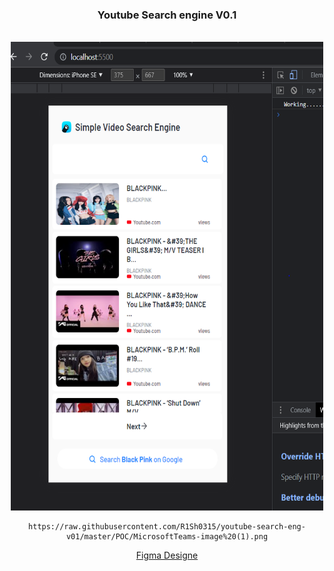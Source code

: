 <div align="center"><h3>Youtube Search engine V0.1</h3></div>

<br />
<div align="center">
    <img src="POC/MicrosoftTeams-image (1).png" alt="Logo" width="500" height="750">
    
    https://raw.githubusercontent.com/R1Sh0315/youtube-search-eng-v01/master/POC/MicrosoftTeams-image%20(1).png
  <div>

[Figma Designe](https://www.figma.com/file/8vH8VWTs3XFJWaP8QmKDHW/Untitled?type=design&node-id=0%3A1&mode=design&t=GQewRN10DJYqnBqr-1)
